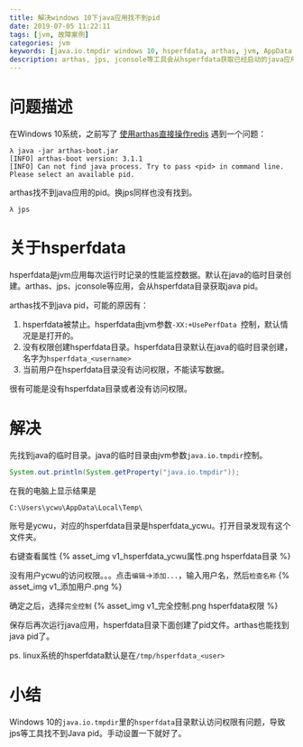 ```yaml
---
title: 解决windows 10下java应用找不到pid
date: 2019-07-05 11:22:11
tags: [jvm, 故障案例]
categories: jvm
keywords: [java.io.tmpdir windows 10, hsperfdata, arthas, jvm, AppData Local Temp]
description: arthas, jps, jconsole等工具会从hsperfdata获取已经启动的java应用信息。如果对应的目录没有访问权限，就会找不到对应的pid。目录路径在临时目录java.io.tmpdir下面的hsperfdata_%USER%，Windows 10默认用户没有读写权限。Windows 10默认临时目录<user>\AppData\Local\Temp\
---
```


# 问题描述

在Windows 10系统，之前写了 [使用arthas直接操作redis](https://ycwu314.github.io/p/use-arthas-to-operate-redis-direclty.html) 遇到一个问题：
```
λ java -jar arthas-boot.jar
[INFO] arthas-boot version: 3.1.1
[INFO] Can not find java process. Try to pass <pid> in command line.
Please select an available pid.
```
arthas找不到java应用的pid。换jps同样也没有找到。
```
λ jps

```

# 关于hsperfdata

hsperfdata是jvm应用每次运行时记录的性能监控数据。默认在java的临时目录创建。arthas、jps、jconsole等应用，会从hsperfdata目录获取java pid。

arthas找不到java pid，可能的原因有：
1. hsperfdata被禁止。hsperfdata由jvm参数`-XX:+UsePerfData `控制，默认情况是是打开的。
2. 没有权限创建hsperfdata目录。hsperfdata目录默认在java的临时目录创建，名字为`hsperfdata_<username>`
3. 当前用户在hsperfdata目录没有访问权限，不能读写数据。

很有可能是没有hsperfdata目录或者没有访问权限。

# 解决

先找到java的临时目录。java的临时目录由jvm参数`java.io.tmpdir`控制。
```java
System.out.println(System.getProperty("java.io.tmpdir"));
```

在我的电脑上显示结果是
```
C:\Users\ycwu\AppData\Local\Temp\
```
账号是ycwu，对应的hsperfdata目录是hsperfdata_ycwu。打开目录发现有这个文件夹。

右键查看属性
{% asset_img v1_hsperfdata_ycwu属性.png hsperfdata目录 %}

没有用户ycwu的访问权限。。。点击`编辑`->`添加...`，输入用户名，然后`检查名称`
{% asset_img v1_添加用户.png %}

确定之后，选择`完全控制`
{% asset_img v1_完全控制.png hsperfdata权限 %}

保存后再次运行java应用，hsperfdata目录下面创建了pid文件。arthas也能找到java pid了。

ps. linux系统的hsperfdata默认是在`/tmp/hsperfdata_<user>`

# 小结

Windows 10的`java.io.tmpdir`里的`hsperfdata`目录默认访问权限有问题，导致jps等工具找不到Java pid。手动设置一下就好了。
